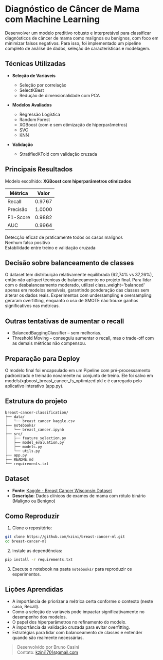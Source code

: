 # Diagnóstico de Câncer de Mama com Machine Learning

Desenvolver um modelo preditivo robusto e interpretável para classificar diagnósticos de câncer de mama 
como malignos ou benignos, com foco em minimizar falsos negativos. Para isso, foi implementado um pipeline 
completo de análise de dados, seleção de características e modelagem.

## Técnicas Utilizadas

- **Seleção de Variáveis**
  - Seleção por correlação
  - SelectKBest
  - Redução de dimensionalidade com PCA

- **Modelos Avaliados**
  - Regressão Logística
  - Random Forest
  - XGBoost (com e sem otimização de hiperparâmetros)
  - SVC
  - KNN

- **Validação**
  - StratifiedKFold com validação cruzada

## Principais Resultados

Modelo escolhido: **XGBoost com hiperparâmetros otimizados**

| Métrica   | Valor   |
|-----------|---------|
| Recall    | 0.9767  |
| Precisão  | 1.0000  |
| F1-Score  | 0.9882  |
| AUC       | 0.9964  |

Detecção eficaz de praticamente todos os casos malignos  
Nenhum falso positivo  
Estabilidade entre treino e validação cruzada

## Decisão sobre balanceamento de classes

O dataset tem distribuição relativamente equilibrada (62,74% vs 37,26%), então não apliquei técnicas de 
balanceamento no projeto final. Para lidar com o desbalanceamento moderado, utilizei class_weight='balanced' 
apenas em modelos sensíveis, garantindo ponderação das classes sem alterar os dados reais. Experimentos com 
undersampling e oversampling geraram overfitting, enquanto o uso de SMOTE não trouxe ganhos significativos nas métricas.

## Outras tentativas de aumentar o recall

- BalancedBaggingClassifier – sem melhorias.
- Threshold Moving – conseguiu aumentar o recall, mas o trade-off com as demais métricas não compensou.

## Preparação para Deploy

O modelo final foi encapsulado em um Pipeline com pré-processamento padronizado e treinado novamente no conjunto de treino. 
Ele foi salvo em models/xgboost_breast_cancer_fs_optimized.pkl e é carregado pelo aplicativo interativo (app.py).

## Estrutura do projeto

```
breast-cancer-classification/
├── data/
│   └── breast cancer kaggle.csv
├── notebooks/
│   └── breast_cancer.ipynb
├── src/
│   ├── feature_selection.py
│   ├── model_evaluation.py
│   ├── models.py
│   └── utils.py
├── app.py
├── README.md
└── requirements.txt
```

## Dataset

- **Fonte**: [Kaggle - Breast Cancer Wisconsin Dataset](https://www.kaggle.com/datasets/uciml/breast-cancer-wisconsin-data)
- **Descrição**: Dados clínicos de exames de mama com rótulo binário (Maligno ou Benigno)

## Como Reproduzir

1. Clone o repositório:
```bash
git clone https://github.com/kzini/breast-cancer-ml.git
cd breast-cancer-ml
```

2. Instale as dependências:
```bash
pip install -r requirements.txt
```

3. Execute o notebook na pasta `notebooks/` para reproduzir os experimentos.

## Lições Aprendidas

- A importância de priorizar a métrica certa conforme o contexto (neste caso, Recall).
- Como a seleção de variáveis pode impactar significativamente no desempenho dos modelos.
- O papel dos hiperparâmetros no refinamento do modelo.
- A importância da validação cruzada para evitar overfitting.
- Estratégias para lidar com balanceamento de classes e entender quando são realmente necessárias.

> Desenvolvido por Bruno Casini  
> Contato: kzini1701@gmail.com
